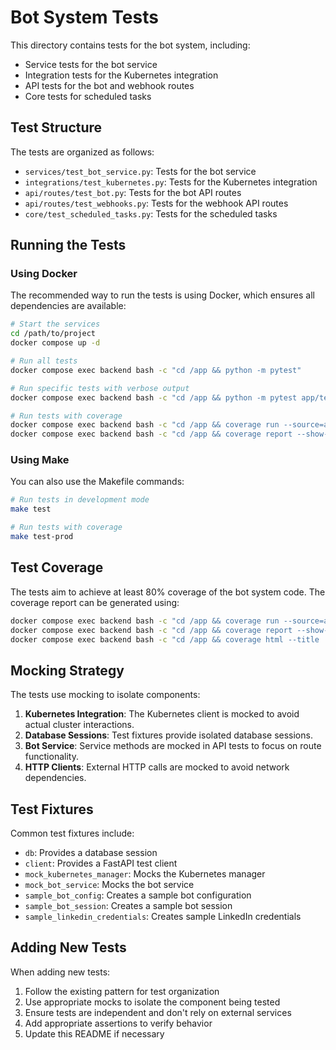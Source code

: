 # Bot System Tests

This directory contains tests for the bot system, including:

- Service tests for the bot service
- Integration tests for the Kubernetes integration
- API tests for the bot and webhook routes
- Core tests for scheduled tasks

## Test Structure

The tests are organized as follows:

- `services/test_bot_service.py`: Tests for the bot service
- `integrations/test_kubernetes.py`: Tests for the Kubernetes integration
- `api/routes/test_bot.py`: Tests for the bot API routes
- `api/routes/test_webhooks.py`: Tests for the webhook API routes
- `core/test_scheduled_tasks.py`: Tests for the scheduled tasks

## Running the Tests

### Using Docker

The recommended way to run the tests is using Docker, which ensures all dependencies are available:

```bash
# Start the services
cd /path/to/project
docker compose up -d

# Run all tests
docker compose exec backend bash -c "cd /app && python -m pytest"

# Run specific tests with verbose output
docker compose exec backend bash -c "cd /app && python -m pytest app/tests/services/test_bot_service.py -v"

# Run tests with coverage
docker compose exec backend bash -c "cd /app && coverage run --source=app -m pytest"
docker compose exec backend bash -c "cd /app && coverage report --show-missing"
```

### Using Make

You can also use the Makefile commands:

```bash
# Run tests in development mode
make test

# Run tests with coverage
make test-prod
```

## Test Coverage

The tests aim to achieve at least 80% coverage of the bot system code. The coverage report can be generated using:

```bash
docker compose exec backend bash -c "cd /app && coverage run --source=app -m pytest"
docker compose exec backend bash -c "cd /app && coverage report --show-missing"
docker compose exec backend bash -c "cd /app && coverage html --title 'Bot System Coverage'"
```

## Mocking Strategy

The tests use mocking to isolate components:

1. **Kubernetes Integration**: The Kubernetes client is mocked to avoid actual cluster interactions.
2. **Database Sessions**: Test fixtures provide isolated database sessions.
3. **Bot Service**: Service methods are mocked in API tests to focus on route functionality.
4. **HTTP Clients**: External HTTP calls are mocked to avoid network dependencies.

## Test Fixtures

Common test fixtures include:

- `db`: Provides a database session
- `client`: Provides a FastAPI test client
- `mock_kubernetes_manager`: Mocks the Kubernetes manager
- `mock_bot_service`: Mocks the bot service
- `sample_bot_config`: Creates a sample bot configuration
- `sample_bot_session`: Creates a sample bot session
- `sample_linkedin_credentials`: Creates sample LinkedIn credentials

## Adding New Tests

When adding new tests:

1. Follow the existing pattern for test organization
2. Use appropriate mocks to isolate the component being tested
3. Ensure tests are independent and don't rely on external services
4. Add appropriate assertions to verify behavior
5. Update this README if necessary 